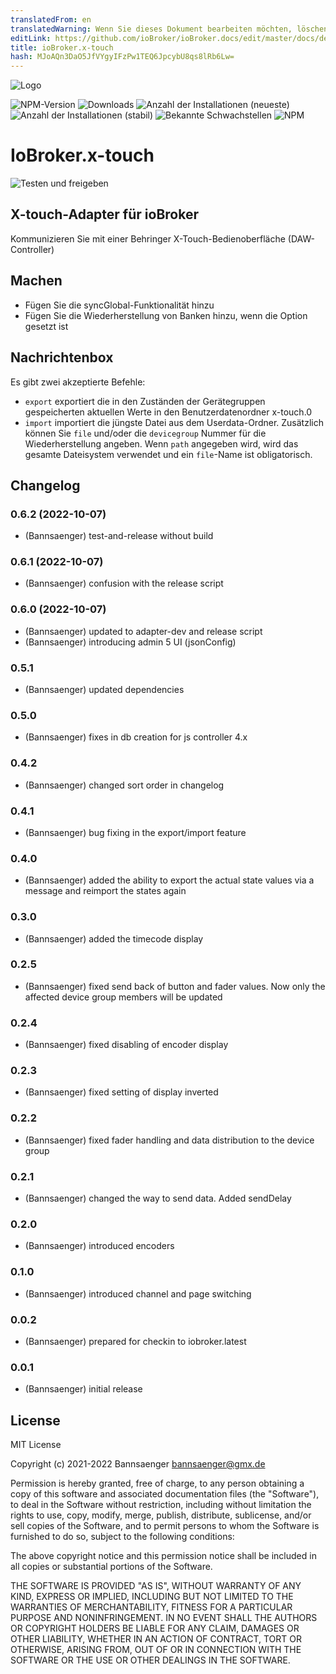 ```yaml
---
translatedFrom: en
translatedWarning: Wenn Sie dieses Dokument bearbeiten möchten, löschen Sie bitte das Feld "translationsFrom". Andernfalls wird dieses Dokument automatisch erneut übersetzt
editLink: https://github.com/ioBroker/ioBroker.docs/edit/master/docs/de/adapterref/iobroker.x-touch/README.md
title: ioBroker.x-touch
hash: MJoAQn3DaO5JfVYgyIFzPw1TEQ6JpcybU8qs8lRb6Lw=
---
```

![Logo](../../../en/adapterref/iobroker.x-touch/admin/x-touch.png)

![NPM-Version](http://img.shields.io/npm/v/iobroker.x-touch.svg)
![Downloads](https://img.shields.io/npm/dm/iobroker.x-touch.svg)
![Anzahl der Installationen (neueste)](http://iobroker.live/badges/x-touch-installed.svg)
![Anzahl der Installationen (stabil)](http://iobroker.live/badges/x-touch-stable.svg)
![Bekannte Schwachstellen](https://snyk.io/test/github/Bannsaenger/ioBroker.x-touch/badge.svg)
![NPM](https://nodei.co/npm/iobroker.x-touch.png?downloads=true)

# IoBroker.x-touch
![Testen und freigeben](https://github.com/bannsaenger/iobroker.x-touch/workflows/Test%20and%20Release/badge.svg)

## X-touch-Adapter für ioBroker
Kommunizieren Sie mit einer Behringer X-Touch-Bedienoberfläche (DAW-Controller)

## Machen
- Fügen Sie die syncGlobal-Funktionalität hinzu
- Fügen Sie die Wiederherstellung von Banken hinzu, wenn die Option gesetzt ist

## Nachrichtenbox
Es gibt zwei akzeptierte Befehle:

* `export` exportiert die in den Zuständen der Gerätegruppen gespeicherten aktuellen Werte in den Benutzerdatenordner x-touch.0
* `import` importiert die jüngste Datei aus dem Userdata-Ordner. Zusätzlich können Sie `file` und/oder die `devicegroup` Nummer für die Wiederherstellung angeben. Wenn `path` angegeben wird, wird das gesamte Dateisystem verwendet und ein `file`-Name ist obligatorisch.

## Changelog

<!--
    Placeholder for the next version (at the beginning of the line):
    ### **WORK IN PROGRESS**
-->
### 0.6.2 (2022-10-07)
* (Bannsaenger) test-and-release without build

### 0.6.1 (2022-10-07)
* (Bannsaenger) confusion with the release script

### 0.6.0 (2022-10-07)

* (Bannsaenger) updated to adapter-dev and release script
* (Bannsaenger) introducing admin 5 UI (jsonConfig)

### 0.5.1
* (Bannsaenger) updated dependencies

### 0.5.0
* (Bannsaenger) fixes in db creation for js controller 4.x

### 0.4.2
* (Bannsaenger) changed sort order in changelog

### 0.4.1
* (Bannsaenger) bug fixing in the export/import feature

### 0.4.0
* (Bannsaenger) added the ability to export the actual state values via a message and reimport the states again

### 0.3.0
* (Bannsaenger) added the timecode display

### 0.2.5
* (Bannsaenger) fixed send back of button and fader values. Now only the affected device group members will be updated

### 0.2.4
* (Bannsaenger) fixed disabling of encoder display

### 0.2.3
* (Bannsaenger) fixed setting of display inverted

### 0.2.2
* (Bannsaenger) fixed fader handling and data distribution to the device group

### 0.2.1
* (Bannsaenger) changed the way to send data. Added sendDelay

### 0.2.0
* (Bannsaenger) introduced encoders

### 0.1.0
* (Bannsaenger) introduced channel and page switching

### 0.0.2
* (Bannsaenger) prepared for checkin to iobroker.latest

### 0.0.1
* (Bannsaenger) initial release

## License
MIT License

Copyright (c) 2021-2022 Bannsaenger <bannsaenger@gmx.de>

Permission is hereby granted, free of charge, to any person obtaining a copy
of this software and associated documentation files (the "Software"), to deal
in the Software without restriction, including without limitation the rights
to use, copy, modify, merge, publish, distribute, sublicense, and/or sell
copies of the Software, and to permit persons to whom the Software is
furnished to do so, subject to the following conditions:

The above copyright notice and this permission notice shall be included in all
copies or substantial portions of the Software.

THE SOFTWARE IS PROVIDED "AS IS", WITHOUT WARRANTY OF ANY KIND, EXPRESS OR
IMPLIED, INCLUDING BUT NOT LIMITED TO THE WARRANTIES OF MERCHANTABILITY,
FITNESS FOR A PARTICULAR PURPOSE AND NONINFRINGEMENT. IN NO EVENT SHALL THE
AUTHORS OR COPYRIGHT HOLDERS BE LIABLE FOR ANY CLAIM, DAMAGES OR OTHER
LIABILITY, WHETHER IN AN ACTION OF CONTRACT, TORT OR OTHERWISE, ARISING FROM,
OUT OF OR IN CONNECTION WITH THE SOFTWARE OR THE USE OR OTHER DEALINGS IN THE
SOFTWARE.